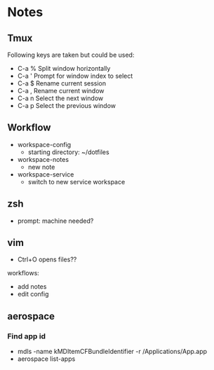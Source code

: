 # Notes

## Tmux

Following keys are taken but could be used:

* C-a %       Split window horizontally
* C-a '       Prompt for window index to select
* C-a $       Rename current session
* C-a ,       Rename current window
* C-a n       Select the next window
* C-a p       Select the previous window

## Workflow

* workspace-config
  * starting directory: ~/dotfiles
* workspace-notes
  * new note
* workspace-service
  * switch to new service workspace

## zsh

* prompt: machine needed?

## vim

* Ctrl+O opens files??

workflows:

* add notes
* edit config

## aerospace

### Find app id

* mdls -name kMDItemCFBundleIdentifier -r /Applications/App.app
* aerospace list-apps
